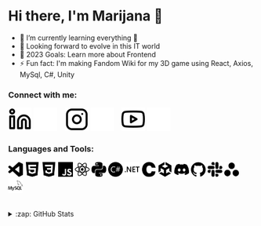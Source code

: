 # Hi there, I'm Marijana 👋 

- 🌱 I’m currently learning everything 🤣
- 👯 Looking forward to evolve in this IT world
- 🥅 2023 Goals: Learn more about Frontend
- ⚡ Fun fact: I'm making Fandom Wiki for my 3D game using React, Axios, MySql, C#, Unity

### Connect with me:

[![website](./img/linkedin-light.svg)](https://linkedin.com/in/marijana-vranjes#gh-light-mode-only)
[![website](./img/linkedin-dark.svg)](https://linkedin.com/in/marijana-vranjes/#gh-dark-mode-only)
&nbsp;&nbsp;
[![website](./img/instagram-light.svg)](https://instagram.com/marijana_vranjes/#gh-light-mode-only)
[![website](./img/instagram-dark.svg)](https://instagram.com/marijana_vranjes/#gh-dark-mode-only)
&nbsp;&nbsp;
[![website](./img/youtube-light.svg)](https://youtube.com/@marijanavranjes#gh-light-mode-only)
[![website](./img/youtube-dark.svg)](https://youtube.com/@marijanavranjes#gh-dark-mode-only)

### Languages and Tools:
<img src='img/visualstudiocode.svg' width='30'> <img src='img/html5.svg' width='30'>
<img src='img/css3.svg' width='30'>
<img src='img/javascript.svg' width='30'>
<img src='img/react.svg' width='30'>
<img src='img/python.svg' width='30'>
<img src='img/csharp.svg' width='30'>
<img src='img/dotnet.svg' width='30'>
<img src='img/c.svg' width='30'>
<img src='img/unity.svg' width='30'>
<img src='img/discord.svg' width='30'>
<img src='img/github.svg' width='30'>
<img src='img/slack.svg' width='30'>
<img src='img/asana.svg' width='30'>
<img src='img/mysql.svg' width='30'>

<br>
<details>
 <summary>:zap: GitHub Stats</summary>

  <img align="left" alt="marijana-vranjes's GitHub Stats" src="https://github-readme-stats.vercel.app/api?username=marijana-vranjes&show_icons=true&hide_border=false&title_color=80bfff&icon_color=8080ff&bg_color=000000&text_color=c5dbec&border_color=c5dbec" />
</details>
